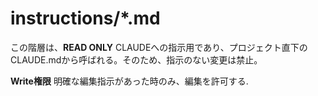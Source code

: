 # instructions/*.md
この階層は、**READ ONLY**
CLAUDEへの指示用であり、プロジェクト直下のCLAUDE.mdから呼ばれる。そのため、指示のない変更は禁止。

**Write権限**
明確な編集指示があった時のみ、編集を許可する.
